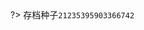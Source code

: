 <iframe frameborder="no" border="0" marginwidth="0" marginheight="0" width="510px" height="250px" scrolling=no src="//play.pdumc.top:2222/iframe.html?ip=play.pdumc.top&port=25565&dark=false&join_open=true"></iframe>

?> 存档种子`21235395903366742`